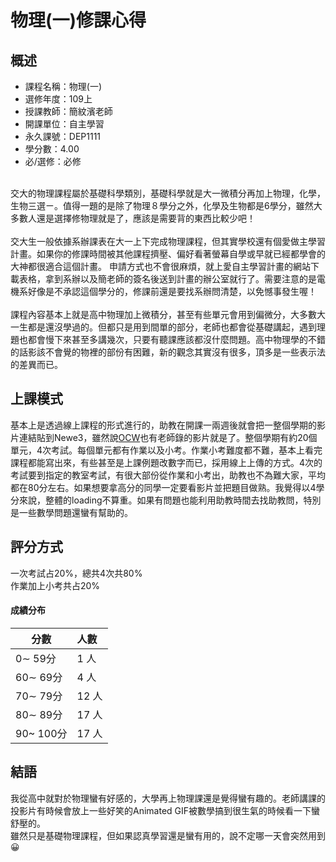 # 物理(一)修課心得
## 概述
- 課程名稱：物理(一)
- 選修年度：109上
- 授課教師：簡紋濱老師
- 開課單位：自主學習  
- 永久課號：DEP1111
- 學分數：4.00
- 必/選修：必修

<br/>
交大的物理課程屬於基礎科學類別，基礎科學就是大一微積分再加上物理，化學，生物三選ㄧ。值得一題的是除了物理８學分之外，化學及生物都是6學分，雖然大多數人還是選擇修物理就是了，應該是需要背的東西比較少吧！<br/><br/>
交大生一般依據系辦課表在大一上下完成物理課程，但其實學校還有個愛做主學習計畫。如果你的修課時間被其他課程擠壓、偏好看著螢幕自學或早就已經都學會的大神都很適合這個計畫。
申請方式也不會很麻煩，就上愛自主學習計畫的網站下載表格，拿到系辦以及簡老師的簽名後送到計畫的辦公室就行了。需要注意的是電機系好像是不承認這個學分的，修課前還是要找系辦問清楚，以免憾事發生喔！<br/><br/>
課程內容基本上就是高中物理加上微積分，甚至有些單元會用到偏微分，大多數大一生都是還沒學過的。但都只是用到間單的部分，老師也都會從基礎講起，遇到理題也都會慢下來甚至多講幾次，只要有聽課應該都沒什麼問題。高中物理學的不錯的話影該不會覺的物裡的部份有困難，新的觀念其實沒有很多，頂多是一些表示法的差異而已。


## 上課模式
基本上是透過線上課程的形式進行的，助教在開課一兩週後就會把一整個學期的影片連結貼到Newe3，雖然說[OCW](https://ocw.nctu.edu.tw/course_detail.php?bgid=1&gid=3&nid=531&page=1)也有老師錄的影片就是了。整個學期有約20個單元，4次考試。每個單元都有作業以及小考。作業小考難度都不難，基本上看完課程都能寫出來，有些甚至是上課例題改數字而已，採用線上上傳的方式。4次的考試要到指定的教室考試，有很大部份從作業和小考出，助教也不為難大家，平均都在80分左右。如果想要拿高分的同學一定要看影片並把題目做熟。我覺得以4學分來說，整體的loading不算重。如果有問題也能利用助教時間去找助教問，特別是一些數學問題還蠻有幫助的。

##    評分方式
一次考試占20%，總共4次共80%<br/>
作業加上小考共占20%

#### 成績分布
   分數 | 人數
--------|:-----
0∼ 59分| 1 人
60∼ 69分| 4 人
70∼ 79分| 12 人
80∼ 89分| 17 人
90~ 100分| 17 人


## 結語
我從高中就對於物理蠻有好感的，大學再上物理課還是覺得蠻有趣的。老師講課的投影片有時候會放上一些好笑的Animated GIF被數學搞到很生氣的時候看一下蠻舒壓的。<br/>
雖然只是基礎物理課程，但如果認真學習還是蠻有用的，說不定哪一天會突然用到😀

